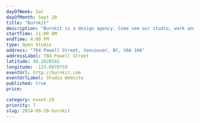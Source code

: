 ```yaml
---
dayOfWeek: Sat
dayOfMonth: Sept 20
title: "Burnkit"
description: "Burnkit is a design agency. Come see our studio, work and process in action. Plus we'll have a few beers in the fridge. Buzz for entry."
startTime: 11:00 AM
endTime: 4:00 PM
type: Open Studio
address: "784 Powell Street, Vancouver, BC, V6A 1H6"
addressLabel: 784 Powell Street
latitude: 49.2828581
longitude: -123.0878759
eventUrl: http://burnkit.com
eventUrlLabel: Studio Website
published: true
price: 

category: event-20
priority: 7
slug: 2014-09-20-burnkit
---
```

